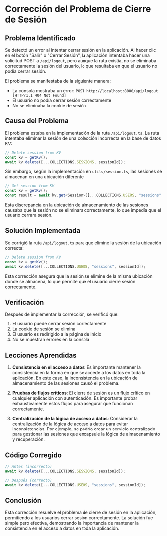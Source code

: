 # Corrección del Problema de Cierre de Sesión

## Problema Identificado

Se detectó un error al intentar cerrar sesión en la aplicación. Al hacer clic en el botón "Salir" o "Cerrar Sesión", la aplicación intentaba hacer una solicitud POST a `/api/logout`, pero aunque la ruta existía, no se eliminaba correctamente la sesión del usuario, lo que resultaba en que el usuario no podía cerrar sesión.

El problema se manifestaba de la siguiente manera:
- La consola mostraba un error: `POST http://localhost:8000/api/logout [HTTP/1.1 404 Not Found]`
- El usuario no podía cerrar sesión correctamente
- No se eliminaba la cookie de sesión

## Causa del Problema

El problema estaba en la implementación de la ruta `/api/logout.ts`. La ruta intentaba eliminar la sesión de una colección incorrecta en la base de datos KV:

```typescript
// Delete session from KV
const kv = getKv();
await kv.delete([...COLLECTIONS.SESSIONS, sessionId]);
```

Sin embargo, según la implementación en `utils/session.ts`, las sesiones se almacenan en una ubicación diferente:

```typescript
// Get session from KV
const kv = getKv();
const result = await kv.get<Session>([...COLLECTIONS.USERS, "sessions", sessionId]);
```

Esta discrepancia en la ubicación de almacenamiento de las sesiones causaba que la sesión no se eliminara correctamente, lo que impedía que el usuario cerrara sesión.

## Solución Implementada

Se corrigió la ruta `/api/logout.ts` para que elimine la sesión de la ubicación correcta:

```typescript
// Delete session from KV
const kv = getKv();
await kv.delete([...COLLECTIONS.USERS, "sessions", sessionId]);
```

Esta corrección asegura que la sesión se elimine de la misma ubicación donde se almacena, lo que permite que el usuario cierre sesión correctamente.

## Verificación

Después de implementar la corrección, se verificó que:
1. El usuario puede cerrar sesión correctamente
2. La cookie de sesión se elimina
3. El usuario es redirigido a la página de inicio
4. No se muestran errores en la consola

## Lecciones Aprendidas

1. **Consistencia en el acceso a datos**: Es importante mantener la consistencia en la forma en que se accede a los datos en toda la aplicación. En este caso, la inconsistencia en la ubicación de almacenamiento de las sesiones causó el problema.

2. **Pruebas de flujos críticos**: El cierre de sesión es un flujo crítico en cualquier aplicación con autenticación. Es importante probar exhaustivamente estos flujos para asegurar que funcionan correctamente.

3. **Centralización de la lógica de acceso a datos**: Considerar la centralización de la lógica de acceso a datos para evitar inconsistencias. Por ejemplo, se podría crear un servicio centralizado para gestionar las sesiones que encapsule la lógica de almacenamiento y recuperación.

## Código Corregido

```typescript
// Antes (incorrecto)
await kv.delete([...COLLECTIONS.SESSIONS, sessionId]);

// Después (correcto)
await kv.delete([...COLLECTIONS.USERS, "sessions", sessionId]);
```

## Conclusión

Esta corrección resuelve el problema de cierre de sesión en la aplicación, permitiendo a los usuarios cerrar sesión correctamente. La solución fue simple pero efectiva, demostrando la importancia de mantener la consistencia en el acceso a datos en toda la aplicación.
